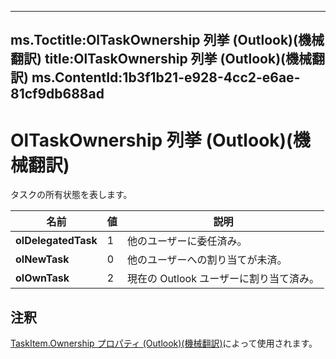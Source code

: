 

---
ms.Toctitle:OlTaskOwnership 列挙 (Outlook)(機械翻訳)
title:OlTaskOwnership 列挙 (Outlook)(機械翻訳)
ms.ContentId:1b3f1b21-e928-4cc2-e6ae-81cf9db688ad
---
# OlTaskOwnership 列挙 (Outlook)(機械翻訳)




タスクの所有状態を表します。

|**名前**|**値**|**説明**|
|---|---|---|
|**olDelegatedTask**|1|他のユーザーに委任済み。|
|**olNewTask**|0|他のユーザーへの割り当てが未済。|
|**olOwnTask**|2|現在の Outlook ユーザーに割り当て済み。|



## 注釈
[TaskItem.Ownership プロパティ (Outlook)(機械翻訳)](7eb09c39-77af-6522-8194-a8369a577342.md)によって使用されます。




